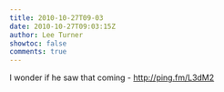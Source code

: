 ```yaml
---
title: 2010-10-27T09-03
date: 2010-10-27T09:03:15Z
author: Lee Turner
showtoc: false
comments: true
---
```


I wonder if he saw that coming - http://ping.fm/L3dM2

